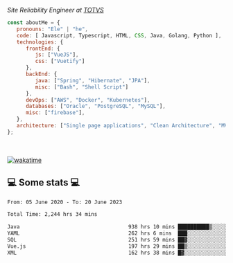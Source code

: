 <p><em>Site Reliability Engineer at <a href="https://www.totvs.com/">TOTVS</a></br>
</em></p>


```javascript
const aboutMe = {
   pronouns: "Ele" | "he",
   code: [ Javascript, Typescript, HTML, CSS, Java, Golang, Python ],
   technologies: {
      frontEnd: {
         js: ["VueJS"],
         css: ["Vuetify"]
      },
      backEnd: {
         java: ["Spring", "Hibernate", "JPA"],
         misc: ["Bash", "Shell Script"]
      },
      devOps: ["AWS", "Docker", "Kubernetes"],
      databases: ["Oracle", "PostgreSQL", "MySQL"],
      misc: ["firebase"],
   },
   architecture: ["Single page applications", "Clean Architecture", "MVC", "Microservices"],
};
```
</br></br>
[![wakatime](https://wakatime.com/badge/user/a3a8ed06-d304-4d6b-bc86-4adc418cdea7.svg)](https://wakatime.com/@a3a8ed06-d304-4d6b-bc86-4adc418cdea7)
<h2>💻 Some stats 💻</h2>

<!--START_SECTION:waka-->

```txt
From: 05 June 2020 - To: 20 June 2023

Total Time: 2,244 hrs 34 mins

Java                                   938 hrs 10 mins ██████████▒░░░░░░░░░░░░░░   41.80 %
YAML                                   262 hrs 6 mins  ███░░░░░░░░░░░░░░░░░░░░░░   11.68 %
SQL                                    251 hrs 59 mins ██▓░░░░░░░░░░░░░░░░░░░░░░   11.23 %
Vue.js                                 197 hrs 29 mins ██▒░░░░░░░░░░░░░░░░░░░░░░   08.80 %
XML                                    162 hrs 38 mins █▓░░░░░░░░░░░░░░░░░░░░░░░   07.25 %
```

<!--END_SECTION:waka-->
